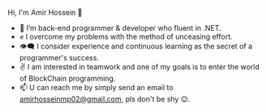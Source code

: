 Hi, I'm Amir Hossein 🙂
- 👋 I’m back-end programmer & developer who fluent in .NET.
- ✊ I overcome my problems with the method of unceasing effort.
- 👁️‍🗨️ I consider experience and continuous learning as the secret of a programmer's success.
- ✌ I am interested in teamwork and one of my goals is to enter the world of BlockChain programming.
- 📫 U can reach me by simply send an email to amirhosseinmp02@gmail.com, pls don't be shy 😉.

<!---
amirhosseinmp02/amirhosseinmp02 is a ✨ special ✨ repository because its `README.md` (this file) appears on your GitHub profile.
You can click the Preview link to take a look at your changes.
--->

